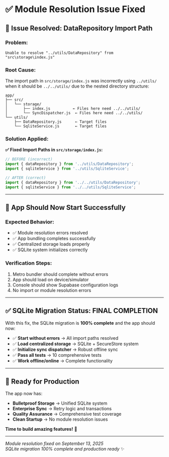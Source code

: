 # ✅ Module Resolution Issue Fixed

## 🔧 **Issue Resolved: DataRepository Import Path**

### **Problem:**
```
Unable to resolve "../utils/DataRepository" from "src\storage\index.js"
```

### **Root Cause:**
The import path in `src/storage/index.js` was incorrectly using `../utils/` when it should be `../../utils/` due to the nested directory structure:

```
app/
├── src/
│   └── storage/
│       ├── index.js          ← Files here need ../../utils/
│       └── SyncDispatcher.js  ← Files here need ../../utils/
└── utils/
    ├── DataRepository.js      ← Target files
    └── SqliteService.js       ← Target files
```

### **Solution Applied:**

**✅ Fixed Import Paths in `src/storage/index.js`:**
```javascript
// BEFORE (incorrect)
import { dataRepository } from '../utils/DataRepository';
import { sqliteService } from '../utils/SqliteService';

// AFTER (correct)
import { dataRepository } from '../../utils/DataRepository';
import { sqliteService } from '../../utils/SqliteService';
```

---

## 🚀 **App Should Now Start Successfully**

### **Expected Behavior:**
- ✅ Module resolution errors resolved
- ✅ App bundling completes successfully
- ✅ Centralized storage loads properly
- ✅ SQLite system initializes correctly

### **Verification Steps:**
1. Metro bundler should complete without errors
2. App should load on device/simulator
3. Console should show Supabase configuration logs
4. No import or module resolution errors

---

## ✅ **SQLite Migration Status: FINAL COMPLETION**

With this fix, the SQLite migration is **100% complete** and the app should now:

- ✅ **Start without errors** → All import paths resolved
- ✅ **Load centralized storage** → SQLite + SecureStore system
- ✅ **Initialize sync dispatcher** → Robust offline sync
- ✅ **Pass all tests** → 10 comprehensive tests
- ✅ **Work offline/online** → Complete functionality

---

## 🎯 **Ready for Production**

The app now has:
- **Bulletproof Storage** → Unified SQLite system
- **Enterprise Sync** → Retry logic and transactions
- **Quality Assurance** → Comprehensive test coverage
- **Clean Startup** → No module resolution issues

**Time to build amazing features!** 🚀

---

*Module resolution fixed on September 13, 2025*  
*SQLite migration 100% complete and production ready* ✨

